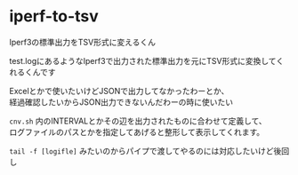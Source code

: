 # iperf-to-tsv
Iperf3の標準出力をTSV形式に変えるくん

test.logにあるようなIperf3で出力された標準出力を元にTSV形式に変換してくれるくんです

Excelとかで使いたいけどJSONで出力してなかったわーとか、  
経過確認したいからJSON出力できないんだわーの時に使いたい

`cnv.sh` 内のINTERVALとかその辺を出力されたものに合わせて定義して、  
ログファイルのパスとかを指定してあげると整形して表示してくれます。

`tail -f [logifle]` みたいのからパイプで渡してやるのには対応したいけど後回し
